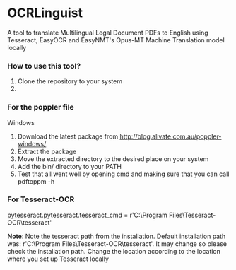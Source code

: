 # OCRLinguist
A tool to translate Multilingual Legal Document PDFs to English using Tesseract, EasyOCR and EasyNMT's Opus-MT Machine Translation model locally

### How to use this tool?

1. Clone the repository to your system
2.


### For the poppler file 

Windows
1. Download the latest package from http://blog.alivate.com.au/poppler-windows/
2. Extract the package
3. Move the extracted directory to the desired place on your system
4. Add the bin/ directory to your PATH
5. Test that all went well by opening cmd and making sure that you can call pdftoppm -h

### For Tesseract-OCR

pytesseract.pytesseract.tesseract_cmd = r'C:\Program Files\Tesseract-OCR\tesseract'

**Note**:  Note the tesseract path from the installation. Default installation path was: r'C:\Program Files\Tesseract-OCR\tesseract'. It may change so please check the installation path. Change the location according to the location where you set up Tesseract locally
